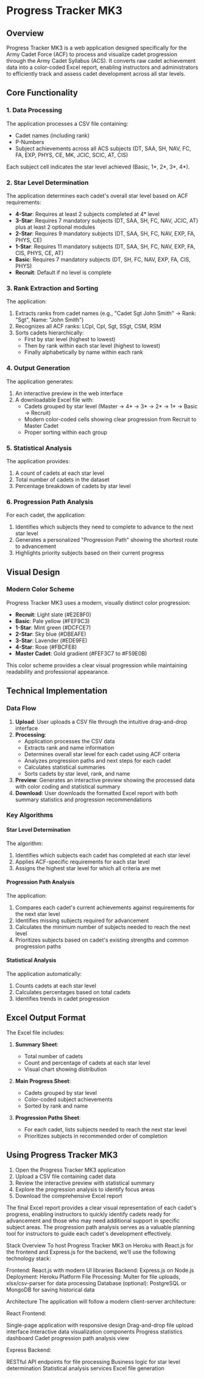 # Progress Tracker MK3

## Overview

Progress Tracker MK3 is a web application designed specifically for the Army Cadet Force (ACF) to process and visualize cadet progression through the Army Cadet Syllabus (ACS). It converts raw cadet achievement data into a color-coded Excel report, enabling instructors and administrators to efficiently track and assess cadet development across all star levels.

## Core Functionality

### 1. Data Processing

The application processes a CSV file containing:
- Cadet names (including rank)
- P-Numbers
- Subject achievements across all ACS subjects (DT, SAA, SH, NAV, FC, FA, EXP, PHYS, CE, MK, JCIC, SCIC, AT, CIS)

Each subject cell indicates the star level achieved (Basic, 1*, 2*, 3*, 4*).

### 2. Star Level Determination

The application determines each cadet's overall star level based on ACF requirements:

- **4-Star**: Requires at least 2 subjects completed at 4* level
- **3-Star**: Requires 7 mandatory subjects (DT, SAA, SH, FC, NAV, JCIC, AT) plus at least 2 optional modules
- **2-Star**: Requires 9 mandatory subjects (DT, SAA, SH, FC, NAV, EXP, FA, PHYS, CE)
- **1-Star**: Requires 11 mandatory subjects (DT, SAA, SH, FC, NAV, EXP, FA, CIS, PHYS, CE, AT)
- **Basic**: Requires 7 mandatory subjects (DT, SH, FC, NAV, EXP, FA, CIS, PHYS)
- **Recruit**: Default if no level is complete

### 3. Rank Extraction and Sorting

The application:
1. Extracts ranks from cadet names (e.g., "Cadet Sgt John Smith" → Rank: "Sgt", Name: "John Smith")
2. Recognizes all ACF ranks: LCpl, Cpl, Sgt, SSgt, CSM, RSM
3. Sorts cadets hierarchically:
   - First by star level (highest to lowest)
   - Then by rank within each star level (highest to lowest)
   - Finally alphabetically by name within each rank

### 4. Output Generation

The application generates:
1. An interactive preview in the web interface
2. A downloadable Excel file with:
   - Cadets grouped by star level (Master → 4* → 3* → 2* → 1* → Basic → Recruit)
   - Modern color-coded cells showing clear progression from Recruit to Master Cadet
   - Proper sorting within each group

### 5. Statistical Analysis

The application provides:
1. A count of cadets at each star level
2. Total number of cadets in the dataset
3. Percentage breakdown of cadets by star level

### 6. Progression Path Analysis

For each cadet, the application:
1. Identifies which subjects they need to complete to advance to the next star level
2. Generates a personalized "Progression Path" showing the shortest route to advancement
3. Highlights priority subjects based on their current progress

## Visual Design

### Modern Color Scheme

Progress Tracker MK3 uses a modern, visually distinct color progression:

- **Recruit**: Light slate (#E2E8F0)
- **Basic**: Pale yellow (#FEF9C3)
- **1-Star**: Mint green (#DCFCE7)
- **2-Star**: Sky blue (#DBEAFE)
- **3-Star**: Lavender (#EDE9FE)
- **4-Star**: Rose (#FBCFE8)
- **Master Cadet**: Gold gradient (#FEF3C7 to #F59E0B)

This color scheme provides a clear visual progression while maintaining readability and professional appearance.

## Technical Implementation

### Data Flow

1. **Upload**: User uploads a CSV file through the intuitive drag-and-drop interface
2. **Processing**: 
   - Application processes the CSV data
   - Extracts rank and name information
   - Determines overall star level for each cadet using ACF criteria
   - Analyzes progression paths and next steps for each cadet
   - Calculates statistical summaries
   - Sorts cadets by star level, rank, and name
3. **Preview**: Generates an interactive preview showing the processed data with color coding and statistical summary
4. **Download**: User downloads the formatted Excel report with both summary statistics and progression recommendations

### Key Algorithms

#### Star Level Determination

The algorithm:
1. Identifies which subjects each cadet has completed at each star level
2. Applies ACF-specific requirements for each star level
3. Assigns the highest star level for which all criteria are met

#### Progression Path Analysis

The application:
1. Compares each cadet's current achievements against requirements for the next star level
2. Identifies missing subjects required for advancement
3. Calculates the minimum number of subjects needed to reach the next level
4. Prioritizes subjects based on cadet's existing strengths and common progression paths

#### Statistical Analysis

The application automatically:
1. Counts cadets at each star level
2. Calculates percentages based on total cadets
3. Identifies trends in cadet progression

## Excel Output Format

The Excel file includes:

1. **Summary Sheet**: 
   - Total number of cadets
   - Count and percentage of cadets at each star level
   - Visual chart showing distribution

2. **Main Progress Sheet**:
   - Cadets grouped by star level
   - Color-coded subject achievements
   - Sorted by rank and name

3. **Progression Paths Sheet**:
   - For each cadet, lists subjects needed to reach the next star level
   - Prioritizes subjects in recommended order of completion

## Using Progress Tracker MK3

1. Open the Progress Tracker MK3 application
2. Upload a CSV file containing cadet data
3. Review the interactive preview with statistical summary
4. Explore the progression analysis to identify focus areas
5. Download the comprehensive Excel report

The final Excel report provides a clear visual representation of each cadet's progress, enabling instructors to quickly identify cadets ready for advancement and those who may need additional support in specific subject areas. The progression path analysis serves as a valuable planning tool for instructors to guide each cadet's development effectively.

Stack Overview
To host Progress Tracker MK3 on Heroku with React.js for the frontend and Express.js for the backend, we'll use the following technology stack:

Frontend: React.js with modern UI libraries
Backend: Express.js on Node.js
Deployment: Heroku Platform
File Processing: Multer for file uploads, xlsx/csv-parser for data processing
Database (optional): PostgreSQL or MongoDB for saving historical data

Architecture
The application will follow a modern client-server architecture:

React Frontend:

Single-page application with responsive design
Drag-and-drop file upload interface
Interactive data visualization components
Progress statistics dashboard
Cadet progression path analysis view


Express Backend:

RESTful API endpoints for file processing
Business logic for star level determination
Statistical analysis services
Excel file generation